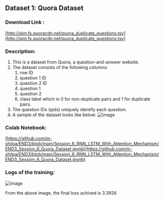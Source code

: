 ## Dataset 1: Quora Dataset
### **Download Link :** 
[http://qim.fs.quoracdn.net/quora_duplicate_questions.tsv](http://qim.fs.quoracdn.net/quora_duplicate_questions.tsv)

### Description:

1. This is a dataset from Quora, a question-and-answer website.
2. The dataset consists of the following columns:
    1. row ID
    2. question 1 ID
    3. question 2 ID
    4. question 1
    5. question 2  
    6. class label which is 0 for non-duplicate pairs and 1 for duplicate pairs.
3. The question IDs (qids) uniquely identify each question.
4. A sample of the dataset looks like below:
![image](https://user-images.githubusercontent.com/36926868/148654289-50c0aaa7-bcc0-43a7-9e5f-1c8c029da199.png)


### Colab Notebook:
  [https://github.com/m-shilpa/END3/blob/main/Session_6_RNN_LSTM_With_Attention_Mechanism/END3_Session_6_Quora_Dataset.ipynb](https://github.com/m-shilpa/END3/blob/main/Session_6_RNN_LSTM_With_Attention_Mechanism/END3_Session_6_Quora_Dataset.ipynb)

### Logs of the training:
![image](https://user-images.githubusercontent.com/36926868/148654146-916b5b50-f37e-4414-9119-ad13d4f3b55f.png)

From the above image, the final loss achived is 3.3926
